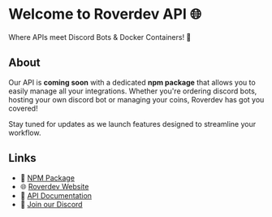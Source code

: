 # Welcome to Roverdev API 🌐

Where APIs meet Discord Bots & Docker Containers! 🚀

## About
Our API is **coming soon** with a dedicated **npm package** that allows you to easily manage all your integrations. Whether you're ordering discord bots, hosting your own discord bot or managing your coins, Roverdev has got you covered!

Stay tuned for updates as we launch features designed to streamline your workflow.

## Links

- 🤖 [NPM Package](https://www.npmjs.com/package/roverdevapi)
- 🌐 [Roverdev Website](https://roverdev.xyz)
- 🚀 [API Documentation](https://api.roverdev.xyz)
- 💬 [Join our Discord](https://discord.gg/roverdev)